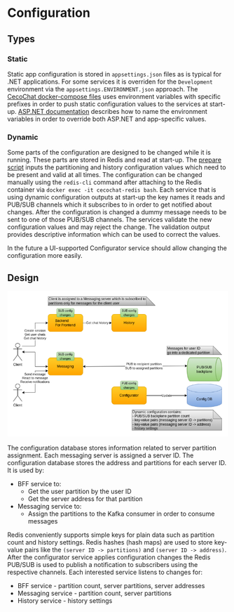 # Configuration

## Types

### Static

Static app configuration is stored in `appsettings.json` files as is typical for .NET applications. For some services it is overriden for the `Development` environment via the `appsettings.ENVIRONMENT.json` approach. The [CecoChat docker-compose files](../deploy/docker/) uses environment variables with specific prefixes in order to push static configuration values to the services at start-up. [ASP.NET documentation](https://docs.microsoft.com/en-us/aspnet/core/fundamentals/configuration/?view=aspnetcore-5.0#environment-variables) describes how to name the environment variables in order to override both ASP.NET and app-specific values.

### Dynamic

Some parts of the configuration are designed to be changed while it is running. These parts are stored in Redis and read at start-up. The [prepare script](../deploy/docker/redis/data.sh) inputs the partitioning and history configuration values which need to be present and valid at all times. The configuration can be changed manually using the `redis-cli` command after attaching to the Redis container via `docker exec -it cecochat-redis bash`. Each service that is using dynamic configuration outputs at start-up the key names it reads and PUB/SUB channels which it subscribes to in order to get notified about changes. After the configuration is changed a dummy message needs to be sent to one of those PUB/SUB channels. The services validate the new configuration values and may reject the change. The validation output provides descriptive information which can be used to correct the values.

In the future a UI-supported Configurator service should allow changing the configuration more easily.

## Design

![Configuration](images/cecochat-06-configuration.png)

The configuration database stores information related to server partition assignment. Each messaging server is assigned a server ID. The configuration database stores the address and partitions for each server ID. It is used by:

* BFF service to:
  - Get the user partition by the user ID
  - Get the server address for that partition
* Messaging service to:
  - Assign the partitions to the Kafka consumer in order to consume messages

Redis conveniently supports simple keys for plain data such as partition count and history settings. Redis hashes (hash maps) are used to store key-value pairs like the `(server ID -> partitions)` and `(server ID -> address)`. After the configurator service applies configuration changes the Redis PUB/SUB is used to publish a notification to subscribers using the respective channels. Each interested service listens to changes for:

* BFF service - partition count, server partitions, server addresses
* Messaging service - partition count, server partitions
* History service - history settings

